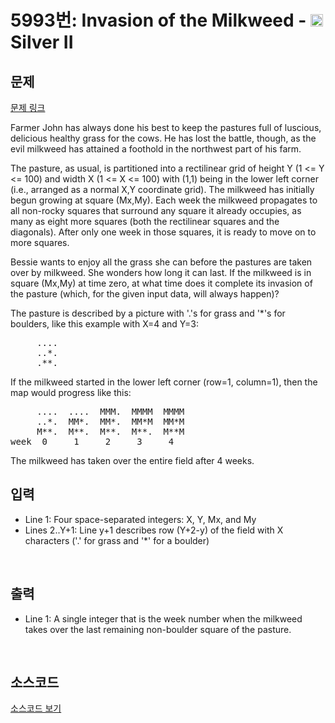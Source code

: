 # 5993번: Invasion of the Milkweed - <img src="https://static.solved.ac/tier_small/9.svg" style="height:20px" /> Silver II

<!-- performance -->

<!-- 문제 제출 후 깃허브에 푸시를 했을 때 제출한 코드의 성능이 입력될 공간입니다.-->

<!-- end -->

## 문제

[문제 링크](https://boj.kr/5993)


<p>Farmer John has always done his best to keep the pastures full of luscious, delicious healthy grass for the cows. He has lost the battle, though, as the evil milkweed has attained a foothold in the northwest part of his farm.</p>

<p>The pasture, as usual, is partitioned into a rectilinear grid of height Y (1 &lt;= Y &lt;= 100) and width X (1 &lt;= X &lt;= 100) with (1,1) being in the lower left corner (i.e., arranged as a normal X,Y coordinate grid). The milkweed has initially begun growing at square (Mx,My). Each week the milkweed propagates to all non-rocky squares that surround any square it already occupies, as many as eight more squares (both the rectilinear squares and the diagonals). After only one week in those squares, it is ready to move on to more squares.</p>

<p>Bessie wants to enjoy all the grass she can before the pastures are taken over by milkweed. She wonders how long it can last. If the milkweed is in square (Mx,My) at time zero, at what time does it complete its invasion of the pasture (which, for the given input data, will always happen)?</p>

<p>The pasture is described by a picture with '.'s for grass and '*'s for boulders, like this example with X=4 and Y=3:</p>

<pre>     ....
     ..*.
     .**.</pre>

<p>If the milkweed started in the lower left corner (row=1, column=1), then the map would progress like this:</p>

<pre>     ....  ....  MMM.  MMMM  MMMM  
     ..*.  MM*.  MM*.  MM*M  MM*M  
     M**.  M**.  M**.  M**.  M**M  
week  0     1     2     3     4</pre>

<p>The milkweed has taken over the entire field after 4 weeks.</p>



## 입력


<ul>
<li>Line 1: Four space-separated integers: X, Y, Mx, and My</li>
<li>Lines 2..Y+1: Line y+1 describes row (Y+2-y) of the field with X characters ('.' for grass and '*' for a boulder)</li>
</ul>

<p>&nbsp;</p>



## 출력


<ul>
<li>Line 1: A single integer that is the week number when the milkweed takes over the last remaining non-boulder square of the pasture.</li>
</ul>

<p>&nbsp;</p>



## 소스코드

[소스코드 보기](Main.java)